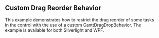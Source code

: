 ## Custom Drag Reorder Behavior
This example demonstrates how to restrict the drag reorder of some tasks in the control with the use of a custom GanttDragDropBehavior. The example is available for both SIlverlight and WPF.

[//]: <keywords:tasks, restrict, ganttdragdropbehavior, drag, drop, behavior>